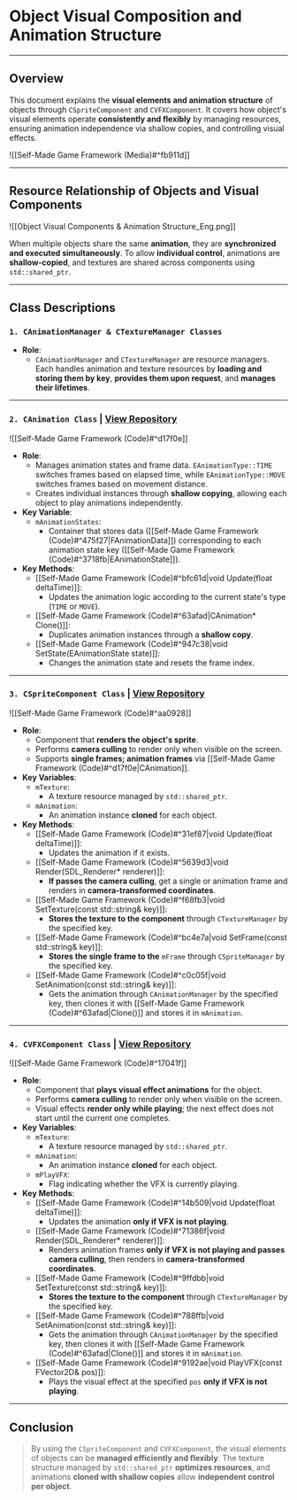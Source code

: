# **Object Visual Composition and Animation Structure**
---
## **Overview**
This document explains the **visual elements and animation structure** of objects through `CSpriteComponent` and `CVFXComponent`. It covers how object's visual elements operate **consistently and flexibly** by managing resources, ensuring animation independence via shallow copies, and controlling visual effects.

![[Self-Made Game Framework (Media)#^fb911d]]

---
## **Resource Relationship of Objects and Visual Components**
![[Object Visual Components & Animation Structure_Eng.png]]

When multiple objects share the same **animation**, they are **synchronized and executed simultaneously**. To allow **individual control**, animations are **shallow-copied**, and textures are shared across components using `std::shared_ptr`.

---
## **Class Descriptions**
### `1. CAnimationManager & CTextureManager Classes`
- **Role**:
    - `CAnimationManager` and `CTextureManager` are resource managers. Each handles animation and texture resources by **loading and storing them by key**, **provides them upon request**, and **manages their lifetimes**.

---
### `2. CAnimation Class` | [**View Repository**](https://github.com/Woo95/SDL2_Game_Framework/blob/main/Template/Client/Include/Resource/Animation.h)
![[Self-Made Game Framework (Code)#^d17f0e]]
- **Role**:
    - Manages animation states and frame data. `EAnimationType::TIME` switches frames based on elapsed time, while `EAnimationType::MOVE` switches frames based on movement distance.
    - Creates individual instances through **shallow copying**, allowing each object to play animations independently.
- **Key Variable**:
    - `mAnimationStates`:
        - Container that stores data ([[Self-Made Game Framework (Code)#^475f27|FAnimationData]]) corresponding to each animation state key ([[Self-Made Game Framework (Code)#^3718fb|EAnimationState]]).
- **Key Methods**:
    - [[Self-Made Game Framework (Code)#^bfc61d|void Update(float deltaTime)]]:
        - Updates the animation logic according to the current state's type (`TIME` or `MOVE`).
    - [[Self-Made Game Framework (Code)#^63afad|CAnimation* Clone()]]:
        - Duplicates animation instances through a **shallow copy**.
    - [[Self-Made Game Framework (Code)#^947c38|void SetState(EAnimationState state)]]:
        - Changes the animation state and resets the frame index.

---
### `3. CSpriteComponent Class` | [**View Repository**](https://github.com/Woo95/SDL2_Game_Framework/blob/main/Template/Client/Include/Entity/Component/SpriteComponent.h)
![[Self-Made Game Framework (Code)#^aa0928]]
- **Role**:
    - Component that **renders the object's sprite**.
    - Performs **camera culling** to render only when visible on the screen.
    - Supports **single frames; animation frames** via [[Self-Made Game Framework (Code)#^d17f0e|CAnimation]].
- **Key Variables**:
    - `mTexture`:
        - A texture resource managed by `std::shared_ptr`.
    - `mAnimation`:
        - An animation instance **cloned** for each object.
- **Key Methods**:
    - [[Self-Made Game Framework (Code)#^31ef87|void Update(float deltaTime)]]:
        - Updates the animation if it exists.
    - [[Self-Made Game Framework (Code)#^5639d3|void Render(SDL_Renderer* renderer)]]:
        - **If passes the camera culling**, get a single or animation frame and renders in **camera-transformed coordinates**.
    - [[Self-Made Game Framework (Code)#^f68fb3|void SetTexture(const std::string& key)]]:
        - **Stores the texture to the component** through `CTextureManager` by the specified key.
    - [[Self-Made Game Framework (Code)#^bc4e7a|void SetFrame(const std::string& key)]]:
	    - **Stores the single frame to the** `mFrame` through `CSpriteManager` by the specified key.
    - [[Self-Made Game Framework (Code)#^c0c05f|void SetAnimation(const std::string& key)]]:
	    - Gets the animation through `CAnimationManager` by the specified key, then clones it with [[Self-Made Game Framework (Code)#^63afad|Clone()]] and stores it in `mAnimation`.

---
### `4. CVFXComponent Class` | [**View Repository**](https://github.com/Woo95/SDL2_Game_Framework/blob/main/Template/Client/Include/Entity/Component/VFXComponent.h)
![[Self-Made Game Framework (Code)#^17041f]]
- **Role**:
    - Component that **plays visual effect animations** for the object.
    - Performs **camera culling** to render only when visible on the screen.
    - Visual effects **render only while playing**; the next effect does not start until the current one completes.
- **Key Variables**:
    - `mTexture`:
        - A texture resource managed by `std::shared_ptr`.
    - `mAnimation`:
        - An animation instance **cloned** for each object.
    - `mPlayVFX`:
        - Flag indicating whether the VFX is currently playing.   
- **Key Methods**:
    - [[Self-Made Game Framework (Code)#^14b509|void Update(float deltaTime)]]:
        - Updates the animation **only if VFX is not playing**.
    - [[Self-Made Game Framework (Code)#^71386f|void Render(SDL_Renderer* renderer)]]:
        - Renders animation frames **only if VFX is not playing and passes camera culling**, then renders in **camera-transformed coordinates**.
    - [[Self-Made Game Framework (Code)#^9ffdbb|void SetTexture(const std::string& key)]]:
        - **Stores the texture to the component** through `CTextureManager` by the specified key.
    - [[Self-Made Game Framework (Code)#^788ffb|void SetAnimation(const std::string& key)]]:
        - Gets the animation through `CAnimationManager` by the specified key, then clones it with [[Self-Made Game Framework (Code)#^63afad|Clone()]] and stores it in `mAnimation`.
    - [[Self-Made Game Framework (Code)#^9192ae|void PlayVFX(const FVector2D& pos)]]:
        - Plays the visual effect at the specified `pos` **only if VFX is not playing**.

---
## **Conclusion**
> By using the `CSpriteComponent` and `CVFXComponent`, the visual elements of objects can be **managed efficiently and flexibly**. The texture structure managed by `std::shared_ptr` **optimizes resources**, and animations **cloned with shallow copies** allow **independent control per object**.